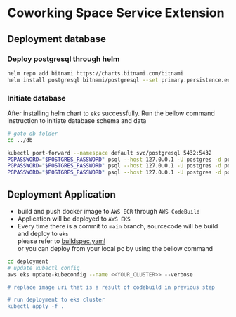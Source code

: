 # Coworking Space Service Extension

## Deployment database
### **Deploy postgresql through helm**
```sh
helm repo add bitnami https://charts.bitnami.com/bitnami
helm install postgresql bitnami/postgresql --set primary.persistence.enabled=false --set postgresqlPassword=postgres
```

### **Initiate database**
After installing helm chart to `eks` successfully. Run the bellow command instruction to initiate database schema and data
```sh
# goto db folder
cd ../db

kubectl port-forward --namespace default svc/postgresql 5432:5432
PGPASSWORD="$POSTGRES_PASSWORD" psql --host 127.0.0.1 -U postgres -d postgres -p 5432 < 1_create_tables.sql
PGPASSWORD="$POSTGRES_PASSWORD" psql --host 127.0.0.1 -U postgres -d postgres -p 5432 < 2_seed_users.sql
PGPASSWORD="$POSTGRES_PASSWORD" psql --host 127.0.0.1 -U postgres -d postgres -p 5432 < 3_seed_tokens.sql
```

## Deployment Application
- build and push docker image to `AWS ECR` through `AWS CodeBuild`
- Application will be deployed to `AWS EKS`
- Every time there is a commit to `main` branch, sourcecode will be build and deploy to `eks` </br>
please refer to [buildspec.yaml](./buildspec.yml)
</br> or you can deploy from your local pc by using the bellow command
```sh
cd deployment
# update kubectl config
aws eks update-kubeconfig --name <<YOUR_CLUSTER>> --verbose

# replace image uri that is a result of codebuild in previous step

# run deployment to eks cluster
kubectl apply -f .
```

